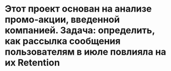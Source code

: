 # Этот проект основан на анализе промо-акции, введенной компанией. Задача: определить, как рассылка сообщения пользователям в июле повлияла на их Retention
